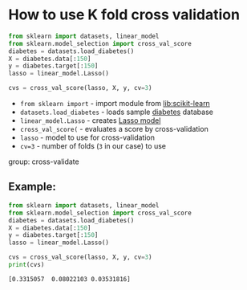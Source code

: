 # How to use K fold cross validation

```python
from sklearn import datasets, linear_model
from sklearn.model_selection import cross_val_score
diabetes = datasets.load_diabetes()
X = diabetes.data[:150]
y = diabetes.target[:150]
lasso = linear_model.Lasso()

cvs = cross_val_score(lasso, X, y, cv=3)
```

- `from sklearn import` - import module from [lib:scikit-learn](https://onelinerhub.com/python-scikit-learn/how-to-install-scikit-learn-using-pip)
- `datasets.load_diabetes` - loads sample [diabetes](https://scikit-learn.org/stable/modules/generated/sklearn.datasets.load_diabetes.html) database
- `linear_model.Lasso` - creates [Lasso model](https://en.wikipedia.org/wiki/Lasso_(statistics))
- `cross_val_score(` - evaluates a score by cross-validation
- `lasso` - model to use for cross-validation
- `cv=3` - number of folds (`3` in our case) to use

group: cross-validate

## Example: 
```python
from sklearn import datasets, linear_model
from sklearn.model_selection import cross_val_score
diabetes = datasets.load_diabetes()
X = diabetes.data[:150]
y = diabetes.target[:150]
lasso = linear_model.Lasso()

cvs = cross_val_score(lasso, X, y, cv=3)
print(cvs)
```
```
[0.3315057  0.08022103 0.03531816]

```

